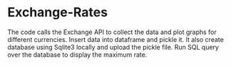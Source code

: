 # Exchange-Rates

The code calls the Exchange API to collect the data and plot graphs for different currencies.
Insert data into dataframe and pickle it.
It also create database using Sqlite3 locally and upload the pickle file.
Run SQL query over the database to display the maximum rate.
